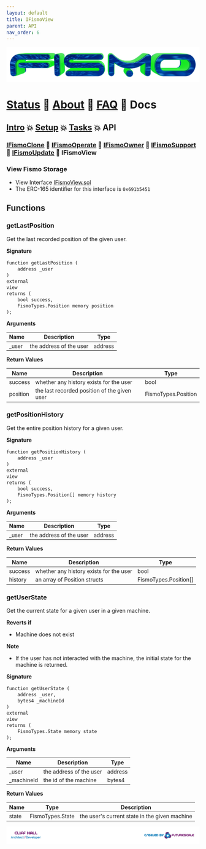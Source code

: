 ```yaml
---
layout: default
title: IFismoView
parent: API
nav_order: 6
---
```

![Fismo](../images/fismo-logo.png)
# [Status](../README.md) 🧪 [About](../about.md)  🧪 [FAQ](../faq.md) 🧪 Docs

## [Intro](../intro.md) 💥 [Setup](../setup.md) 💥 [Tasks](../tasks.md) 💥 API

### [IFismoClone](IFismoClone.md) 🔬 [IFismoOperate](IFismoOperate.md) 🔬 [IFismoOwner](IFismoOwner.md) 🔬 [IFismoSupport](IFismoSupport.md) 🔬 [IFismoUpdate](IFismoUpdate.md) 🔬 IFismoView

### View Fismo Storage
* View Interface [IFismoView.sol](../../contracts/interfaces/IFismoView.sol)
* The ERC-165 identifier for this interface is `0x691b5451`

## Functions
### getLastPosition
Get the last recorded position of the given user.

**Signature**
```solidity
function getLastPosition (
    address _user
)
external
view
returns (
    bool success, 
    FismoTypes.Position memory position
);
```

**Arguments**

| Name       | Description                              | Type    |
| ----------- |------------------------------------------|---------|
| _user | the address of the user | address | 

**Return Values**

| Name        | Description                                | Type                |
| ------------- |--------------------------------------------|---------------------|
| success |  whether any history exists for the user | bool |
| position | the last recorded position of the given user| FismoTypes.Position |

### getPositionHistory
Get the entire position history for a given user.

**Signature**
```solidity
function getPositionHistory (
    address _user
)
external
view
returns (
    bool success, 
    FismoTypes.Position[] memory history
);
```

**Arguments**

| Name       | Description                              | Type    |
| ----------- |------------------------------------------|---------|
| _user | the address of the user | address | 

**Return Values**

| Name    | Description                   | Type |
| ------- |-------------------------------|------|
| success |  whether any history exists for the user | bool |
| history | an array of Position structs  | FismoTypes.Position[] |

### getUserState
Get the current state for a given user in a given machine.

**Reverts if**
- Machine does not exist

**Note**
- If the user has not interacted with the machine, the initial state for the machine is returned.

**Signature**
```solidity
function getUserState (
    address _user, 
    bytes4 _machineId
)
external
view
returns (
    FismoTypes.State memory state
);
```

**Arguments**

| Name      | Description           | Type    |
| ---------- |-----------------------|---------|
| _user | the address of the user | address | 
| _machineId | the id of the machine | bytes4 | 

**Return Values**

| Name  | Type | Description                          |
|-------|---|--------------------------------------|
| state | FismoTypes.State  | the user's current state in the given machine |


[![Created by Futurescale](../images/created-by.png)](https://futurescale.com)